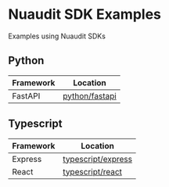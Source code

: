 # Nuaudit SDK Examples

Examples using Nuaudit SDKs

## Python

| Framework | Location                         |
| ---       | ---                              |
| FastAPI   | [python/fastapi](https://github.com/nuaudit/examples/tree/main/python/fastapi) |

## Typescript

| Framework | Location                                 |
| ---       | ---                                      |
| Express   | [typescript/express](https://github.com/nuaudit/examples/tree/main/typescript/express) |
| React     | [typescript/react](https://github.com/nuaudit/examples/tree/main/typescript/react)     |
